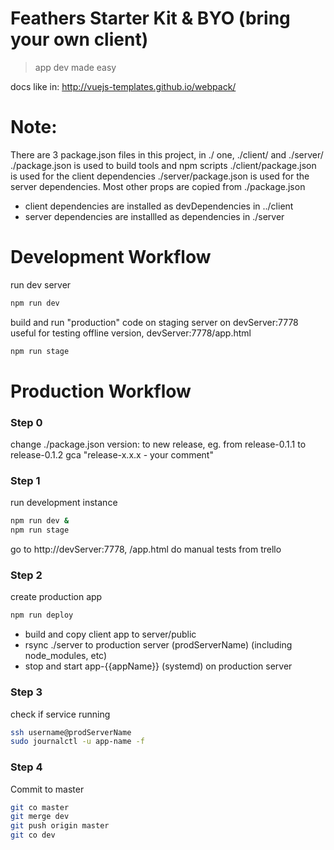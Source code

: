 # Feathers Starter Kit & BYO (bring your own client)

> app dev made easy

docs like in: http://vuejs-templates.github.io/webpack/


# Note:
There are 3 package.json files in this project, in ./  one, ./client/ and ./server/
./package.json is used to build tools and npm scripts
./client/package.json is used for the client dependencies
./server/package.json is used for the server dependencies. Most other props are copied from ./package.json
- client dependencies are installed as devDependencies in ../client
- server dependencies are installled as dependencies in ./server


# Development Workflow

run dev server
``` sh
npm run dev
```

build and run "production" code on staging server on devServer:7778
useful for testing offline version, devServer:7778/app.html
``` sh
npm run stage
```

# Production Workflow
### Step 0
change ./package.json version: to new release, eg. from release-0.1.1 to release-0.1.2
gca "release-x.x.x - your comment"

### Step 1

run development instance
``` sh
npm run dev &
npm run stage
```
go to http://devServer:7778, /app.html
do manual tests from trello

### Step 2

create production app

``` sh
npm run deploy
```
- build and copy client app to server/public
- rsync ./server to production server (prodServerName) (including node_modules, etc)
- stop and start app-{{appName}} (systemd) on production server

### Step 3

check if service running
``` sh
ssh username@prodServerName
sudo journalctl -u app-name -f
```


### Step 4

Commit to master
``` sh
git co master
git merge dev
git push origin master
git co dev

```
